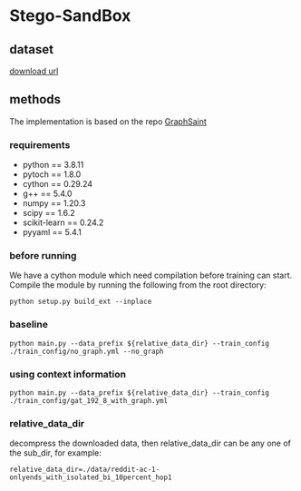 # Stego-SandBox

## dataset
[download url](https://cloud.tsinghua.edu.cn/f/534297a363764ad698d8/?dl=1)


## methods
The implementation is based on the repo [GraphSaint](https://github.com/GraphSAINT/GraphSAINT)

### requirements
- python == 3.8.11
- pytoch == 1.8.0
- cython == 0.29.24
- g++ == 5.4.0
- numpy == 1.20.3
- scipy == 1.6.2
- scikit-learn == 0.24.2
- pyyaml == 5.4.1

### before running
We have a cython module which need compilation before training can start. Compile the module by running the following from the root directory:

```
python setup.py build_ext --inplace
```

### baseline

```
python main.py --data_prefix ${relative_data_dir} --train_config ./train_config/no_graph.yml --no_graph
```

### using context information

```
python main.py --data_prefix ${relative_data_dir} --train_config ./train_config/gat_192_8_with_graph.yml
```

### relative_data_dir
decompress the downloaded data, then relative_data_dir can be any one of the sub_dir, for example: 
```
relative_data_dir=./data/reddit-ac-1-onlyends_with_isolated_bi_10percent_hop1
```

